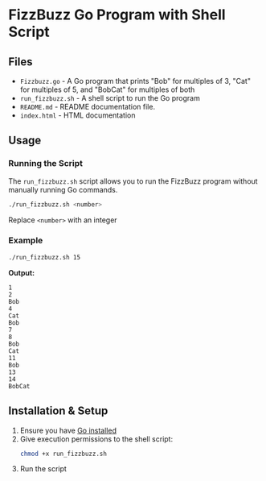 # FizzBuzz Go Program with Shell Script

## Files

- `Fizzbuzz.go` - A Go program that prints "Bob" for multiples of 3, "Cat" for multiples of 5, and "BobCat" for multiples of both
- `run_fizzbuzz.sh` - A shell script to run the Go program
- `README.md` - README documentation file.
- `index.html` - HTML documentation 

## Usage

### Running the Script
The `run_fizzbuzz.sh` script allows you to run the FizzBuzz program without manually running Go commands.

```sh
./run_fizzbuzz.sh <number>
```

Replace `<number>` with an integer 

### Example
```sh
./run_fizzbuzz.sh 15
```
**Output:**
```
1
2
Bob
4
Cat
Bob
7
8
Bob
Cat
11
Bob
13
14
BobCat
```

## Installation & Setup

1. Ensure you have [Go installed](https://go.dev/doc/install)
2. Give execution permissions to the shell script:
   ```sh
   chmod +x run_fizzbuzz.sh
   ```
3. Run the script
